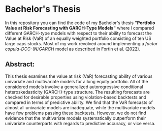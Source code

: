 # Bachelor's Thesis
In this repository you can find the code of my Bachelor's thesis **"Portfolio Value at Risk Forecasting with GARCH-Type Models"** where I compared different GARCH-type models with respect to their ability to forecast the Value at Risk (VaR) of an equally weighted portfolio consisting of ten US large caps stocks. Most of my work revolved around implementing a *factor copula-DCC-(N)GARCH* model as described in Fortin et al. (2022).

## Abstract:
This thesis examines the value at risk (VaR) forecasting ability of various univariate and multivariate
models for a long equity portfolio. All of the considered models involve a generalized autoregressive conditional heteroskedasticity (GARCH)-type structure. The resulting forecasts are checked for
desirable properties using violation-based backtests and compared in terms of predictive ability. We
find that the VaR forecasts of almost all univariate models are inadequate, while the multivariate
models have few problems passing these backtests. However, we do not find evidence that the multivariate models systematically outperform their univariate counterparts with regards to predictive
accuracy, or vice versa.
